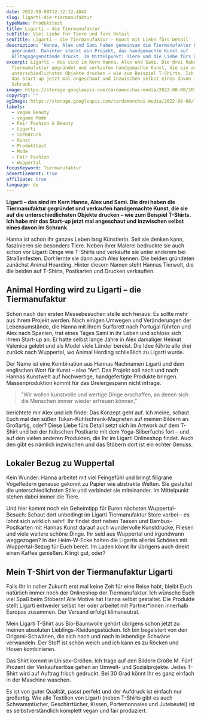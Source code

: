 ```yaml
---
date: 2022-08-08T12:32:12.484Z
slug: ligarti-die-tiermanufaktur
typeName: Produkttest
title: Ligarti – die Tiermanufaktur
subTitle: Viel Liebe für Tiere und fürs Detail
seoTitle: Ligarti – die Tiermanufaktur – Kunst mit Liebe fürs Detail
description: "Hanna, Alex und Sami haben gemeinsam die Tiermanufaktur Ligarti
  gegründet. Dahinter steckt ein Projekt, das handgemachte Kunst auf
  Alltagsgegenstände druckt. Im Mittelpunkt: Tiere und die Liebe fürs Detail."
excerpt: Ligarti – das sind im Kern Hanna, Alex und Sami. Die drei haben die
  Tiermanufaktur gegründet und verkaufen handgemachte Kunst, die sie auf die
  unterschiedlichsten Objekte drucken – wie zum Beispiel T-Shirts. Ich habe mir
  das Start-up jetzt mal angeschaut und inzwischen selbst eines davon im
  Schrank.
image: https://storage.googleapis.com/cardamonchai-media/2022-08-08/2022-07-31-ligarti-13-jpg-imagine-080808_565a54_2048_1365/640.webp
copyrigt: ""
ogImage: https://storage.googleapis.com/cardamonchai-media/2022-08-08/ligarti-die-tiermanufaktur-fb-jpeg-imagine-080808_6f6f6a_1200_628/640.webp
labels:
  - vegan Beauty
  - vegane Mode
  - Fair Fashion & Beauty
  - Ligarti
  - Siebdruck
  - Kunst
  - Produkttest
  - Mode
  - Fair Fashion
  - Wuppertal
focusKeyword: Tiermanufaktur
advertisement: true
affiliate: true
language: de
---
```

**Ligarti – das sind im Kern Hanna, Alex und Sami. Die drei haben die Tiermanufaktur gegründet und verkaufen handgemachte Kunst, die sie auf die unterschiedlichsten Objekte drucken – wie zum Beispiel T-Shirts. Ich habe mir das Start-up jetzt mal angeschaut und inzwischen selbst eines davon im Schrank.**

Hanna ist schon ihr ganzes Leben lang Künstlerin. Seit sie denken kann, faszinieren sie besonders Tiere. Neben ihrer Malerei bedruckte sie auch schon vor Ligarti Dinge wie T-Shirts und verkaufte sie unter anderem bei Straßenfesten. Dort lernte sie dann auch Alex kennen. Die beiden gründeten zunächst Animal Hoarding. Hinter diesem Namen steht Hannas Tierwelt, die die beiden auf T-Shirts, Postkarten und Drucken verkauften.

<Gallery name="ligarti-1" />

## Animal Hording wird zu Ligarti – die Tiermanufaktur

Schon nach den ersten Messebesuchen stelle sich heraus: Es sollte mehr aus ihrem Projekt werden. Nach einigen Umwegen und Veränderungen der Lebensumstände, die Hanna mit ihrem Surfbrett nach Portugal führten und Alex nach Spanien, trat eines Tages Sami in ihr Leben und schloss sich ihrem Start-up an. Er hatte selbst lange Jahre in Alex damaliger Heimat Valenica gelebt und als Model viele Länder bereist. Die Idee führte alle drei zurück nach Wuppertal, wo Animal Hording schließlich zu Ligarti wurde.

Der Name ist eine Kombination aus Hannas Nachnamen Ligarti und dem englischen Wort für Kunst – also "Art". Das Projekt soll nach und nach Hannas Kunstwelt auf hochwertige, handgefertigte Produkte bringen. Massenproduktion kommt für das Dreiergespann nicht infrage.

> "Wir wollen kunstvolle und wertige Dinge erschaffen, an denen sich die Menschen immer wieder erfreuen können," 

berichtete mir Alex und ich finde: Das Konzept geht auf. Ich meine, schaut Euch mal den süßen Tukan-Kühlschrank-Magneten auf meinen Bildern an. Großartig, oder? Diese Liebe fürs Detail setzt sich im Artwork auf dem T-Shirt und bei der hübschen Postkarte mit dem Yoga-Silberfuchs fort – und auf den vielen anderen Produkten, die Ihr im Ligarti Onlineshop findet. Auch den gibt es nämlich inzwischen und das Stöbern dort ist ein echter Genuss.

## Lokaler Bezug zu Wuppertal

Kein Wunder: Hanna arbeitet mit viel Feingefühl und bringt filigrane Vogelfedern genauso gekonnt zu Papier wie abstrakte Welten. Sie gestaltet die unterschiedlichsten Stile und verbindet sie miteinander. Im Mittelpunkt stehen dabei immer die Tiere.

Und hier kommt noch ein Geheimtipp für Euren nächsten Wuppertal-Besuch: Schaut dort unbedingt im Ligarti Tiermanufaktur Store vorbei – es lohnt sich wirklich sehr!  Ihr findet dort neben Tassen und Bambus-Postkarten mit Hannas Kunst darauf auch wundervolle Kunstdrucke, Fliesen und viele weitere schöne Dinge. Ihr seid aus Wuppertal und irgendwann weggezogen? In der Heim-W-Ecke halten die Ligartis allerlei Schönes mit Wuppertal-Bezug für Euch bereit. Im Laden könnt Ihr übrigens auch direkt einen Kaffee genießen. Klingt gut, oder?

## Mein T-Shirt von der Tiermanufaktur Ligarti

Falls Ihr in naher Zukunft erst mal keine Zeit für eine Reise habt, bleibt Euch natürlich immer noch der Onlineshop der Tiermanufaktur. Ich wünsche Euch viel Spaß beim Stöbern! Alle Motive hat Hanna selbst gestaltet. Die Produkte stellt Ligarti entweder selbst her oder arbeitet mit Partner*innen innerhalb Europas zusammen. Der Versand erfolgt klimaneutral.

Mein Ligarti T-Shirt aus Bio-Baumwolle gehört übrigens schon jetzt zu meinen absoluten Lieblings-Kleidungsstücken. Ich bin begeistert von den Origami-Schwänen, die sich nach und nach in lebendige Schwäne verwandeln. Der Stoff ist schön weich und ich kann es zu Röcken und Hosen kombinieren.

Das Shirt kommt in Unisex-Größen. Ich trage auf den Bildern Größe M. Fünf Prozent der Verkaufserlöse gehen an Umwelt- und Sozialprojekte. Jedes T-Shirt wird auf Auftrag frisch gedruckt. Bei 30 Grad könnt Ihr es ganz einfach in der Maschine waschen.

Es ist von guter Qualität, passt perfekt und der Aufdruck ist einfach nur großartig. Wie alle Textilien von Ligarti (neben T-Shirts gibt es auch Schwammtücher, Geschirrtücher, Kissen, Portemonnaies und Jutebeutel) ist es selbstverständlich komplett vegan und fair produziert.

<Gallery name="ligarti-2" />





